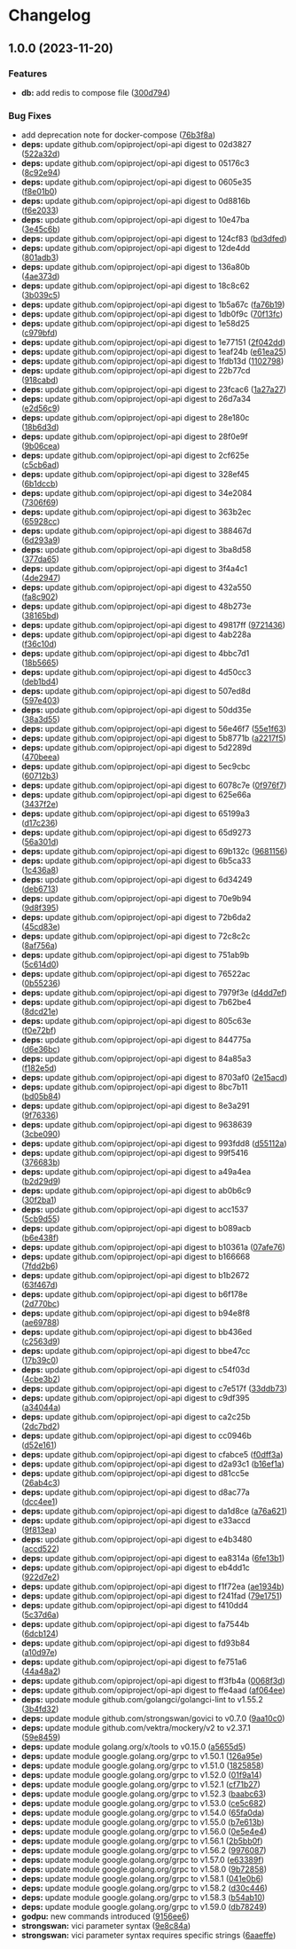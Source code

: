 # Changelog

## 1.0.0 (2023-11-20)


### Features

* **db:** add redis to compose file ([300d794](https://github.com/sandersms/opi-strongswan-bridge/commit/300d794335c1bcd5ded81de29445abad83250b23))


### Bug Fixes

* add deprecation note for docker-compose ([76b3f8a](https://github.com/sandersms/opi-strongswan-bridge/commit/76b3f8ae2ac7e00f3dac48a6584925ef8466e36c))
* **deps:** update github.com/opiproject/opi-api digest to 02d3827 ([522a32d](https://github.com/sandersms/opi-strongswan-bridge/commit/522a32d610f0e5ba5e9338ff4c58b26ba7d30367))
* **deps:** update github.com/opiproject/opi-api digest to 05176c3 ([8c92e94](https://github.com/sandersms/opi-strongswan-bridge/commit/8c92e94cfeda34a0d0576dcd16dc0de149ab13cb))
* **deps:** update github.com/opiproject/opi-api digest to 0605e35 ([f8e01b0](https://github.com/sandersms/opi-strongswan-bridge/commit/f8e01b0871ad86dfde70e6d4fc15019219d6e887))
* **deps:** update github.com/opiproject/opi-api digest to 0d8816b ([f6e2033](https://github.com/sandersms/opi-strongswan-bridge/commit/f6e2033f8f08484974dd07ec54719b25790dd01f))
* **deps:** update github.com/opiproject/opi-api digest to 10e47ba ([3e45c6b](https://github.com/sandersms/opi-strongswan-bridge/commit/3e45c6b189b13127f8175a88e4f28874a5b111b7))
* **deps:** update github.com/opiproject/opi-api digest to 124cf83 ([bd3dfed](https://github.com/sandersms/opi-strongswan-bridge/commit/bd3dfedcc8e8ade60de5e21e4ada77be3623541a))
* **deps:** update github.com/opiproject/opi-api digest to 12de4dd ([801adb3](https://github.com/sandersms/opi-strongswan-bridge/commit/801adb3f16d8a0232ebe9a470310878369e81463))
* **deps:** update github.com/opiproject/opi-api digest to 136a80b ([4ae373d](https://github.com/sandersms/opi-strongswan-bridge/commit/4ae373d827ca83855e5579f10aedc50d3b5c8bce))
* **deps:** update github.com/opiproject/opi-api digest to 18c8c62 ([3b039c5](https://github.com/sandersms/opi-strongswan-bridge/commit/3b039c507335bc38665ffb6fd6754c3410223e6d))
* **deps:** update github.com/opiproject/opi-api digest to 1b5a67c ([fa76b19](https://github.com/sandersms/opi-strongswan-bridge/commit/fa76b19949de47e2371f928dbc98b629d2903597))
* **deps:** update github.com/opiproject/opi-api digest to 1db0f9c ([70f13fc](https://github.com/sandersms/opi-strongswan-bridge/commit/70f13fcc9db2f3a832ffde9f5b35fa6e3608556a))
* **deps:** update github.com/opiproject/opi-api digest to 1e58d25 ([c979bfd](https://github.com/sandersms/opi-strongswan-bridge/commit/c979bfd0075906b1e0e838bd96615603e2f4f46d))
* **deps:** update github.com/opiproject/opi-api digest to 1e77151 ([2f042dd](https://github.com/sandersms/opi-strongswan-bridge/commit/2f042dda8c72c3b91b97005e952f14bc86d72ef2))
* **deps:** update github.com/opiproject/opi-api digest to 1eaf24b ([e61ea25](https://github.com/sandersms/opi-strongswan-bridge/commit/e61ea252c79c52dbc7e33de0fb74a3f5561a66d6))
* **deps:** update github.com/opiproject/opi-api digest to 1fdb13d ([1102798](https://github.com/sandersms/opi-strongswan-bridge/commit/11027986c45fff83308ceb2e7050e1b92c38533a))
* **deps:** update github.com/opiproject/opi-api digest to 22b77cd ([918cabd](https://github.com/sandersms/opi-strongswan-bridge/commit/918cabd26e52194d9bda010aa3c12e8724f2fdca))
* **deps:** update github.com/opiproject/opi-api digest to 23fcac6 ([1a27a27](https://github.com/sandersms/opi-strongswan-bridge/commit/1a27a27085a91ce069706ec8fee98357507edad2))
* **deps:** update github.com/opiproject/opi-api digest to 26d7a34 ([e2d56c9](https://github.com/sandersms/opi-strongswan-bridge/commit/e2d56c90e1e29454a53d1d9ae25501c35006e657))
* **deps:** update github.com/opiproject/opi-api digest to 28e180c ([18b6d3d](https://github.com/sandersms/opi-strongswan-bridge/commit/18b6d3d702ce5a87dce927f5d9b5d6512cefa92f))
* **deps:** update github.com/opiproject/opi-api digest to 28f0e9f ([9b06cea](https://github.com/sandersms/opi-strongswan-bridge/commit/9b06ceab9dc7eab6a955d210e390cef3cc8fb24e))
* **deps:** update github.com/opiproject/opi-api digest to 2cf625e ([c5cb6ad](https://github.com/sandersms/opi-strongswan-bridge/commit/c5cb6adbb9811d7d921a5bc484cd34a6648b3e6b))
* **deps:** update github.com/opiproject/opi-api digest to 328ef45 ([6b1dccb](https://github.com/sandersms/opi-strongswan-bridge/commit/6b1dccb9823f33426bf9407a2ef5ed0a4582da0c))
* **deps:** update github.com/opiproject/opi-api digest to 34e2084 ([7306f69](https://github.com/sandersms/opi-strongswan-bridge/commit/7306f692e4c87abb4ebf418d7236f92da6e3009b))
* **deps:** update github.com/opiproject/opi-api digest to 363b2ec ([65928cc](https://github.com/sandersms/opi-strongswan-bridge/commit/65928cc7aced2e7e3e7fc52c1dc0d59a4e18ba39))
* **deps:** update github.com/opiproject/opi-api digest to 388467d ([6d293a9](https://github.com/sandersms/opi-strongswan-bridge/commit/6d293a963a4ea3a2c6549757711b2ac560e44323))
* **deps:** update github.com/opiproject/opi-api digest to 3ba8d58 ([377da65](https://github.com/sandersms/opi-strongswan-bridge/commit/377da652cfd6af61a6846b74b3367725307947d4))
* **deps:** update github.com/opiproject/opi-api digest to 3f4a4c1 ([4de2947](https://github.com/sandersms/opi-strongswan-bridge/commit/4de2947b2f281c3948e2fd2f14d4d95ef96f9d92))
* **deps:** update github.com/opiproject/opi-api digest to 432a550 ([fa8c902](https://github.com/sandersms/opi-strongswan-bridge/commit/fa8c902d2d35e4316e12880b8aa7a821c153193c))
* **deps:** update github.com/opiproject/opi-api digest to 48b273e ([38165bd](https://github.com/sandersms/opi-strongswan-bridge/commit/38165bd422fa9a2af60656f25ddb32b778a3db2e))
* **deps:** update github.com/opiproject/opi-api digest to 49817ff ([9721436](https://github.com/sandersms/opi-strongswan-bridge/commit/97214369f73e5c5062b9c70b364210a8f1fae79e))
* **deps:** update github.com/opiproject/opi-api digest to 4ab228a ([f36c10d](https://github.com/sandersms/opi-strongswan-bridge/commit/f36c10d2d09ae40c796a682b5b436bcf11fc1045))
* **deps:** update github.com/opiproject/opi-api digest to 4bbc7d1 ([18b5665](https://github.com/sandersms/opi-strongswan-bridge/commit/18b56656423b50b1bf750ea206aaba6cdcb0394d))
* **deps:** update github.com/opiproject/opi-api digest to 4d50cc3 ([deb1bd4](https://github.com/sandersms/opi-strongswan-bridge/commit/deb1bd44ce5cc53b0836d0a4fe568f8a9087e405))
* **deps:** update github.com/opiproject/opi-api digest to 507ed8d ([597e403](https://github.com/sandersms/opi-strongswan-bridge/commit/597e403cfa591d2752d6a25b876668bcde0feb57))
* **deps:** update github.com/opiproject/opi-api digest to 50dd35e ([38a3d55](https://github.com/sandersms/opi-strongswan-bridge/commit/38a3d5500f2b7865e1c33b2f3a36a9d4a51cbcf7))
* **deps:** update github.com/opiproject/opi-api digest to 56e46f7 ([55e1f63](https://github.com/sandersms/opi-strongswan-bridge/commit/55e1f6344ce175b99b788f4b5513c2bc10b32589))
* **deps:** update github.com/opiproject/opi-api digest to 5b8771b ([a2217f5](https://github.com/sandersms/opi-strongswan-bridge/commit/a2217f5e75a6be16ff20abd367848606d64517a0))
* **deps:** update github.com/opiproject/opi-api digest to 5d2289d ([470beea](https://github.com/sandersms/opi-strongswan-bridge/commit/470beeaf48f2c841418f9f628499722ebd12d21c))
* **deps:** update github.com/opiproject/opi-api digest to 5ec9cbc ([60712b3](https://github.com/sandersms/opi-strongswan-bridge/commit/60712b32695e5e6c12d7a8f7ebf72969427d7a71))
* **deps:** update github.com/opiproject/opi-api digest to 6078c7e ([0f976f7](https://github.com/sandersms/opi-strongswan-bridge/commit/0f976f7ebcb8c6ef723e592ffceead99e3b3f1a6))
* **deps:** update github.com/opiproject/opi-api digest to 625e66a ([3437f2e](https://github.com/sandersms/opi-strongswan-bridge/commit/3437f2ee7909753889b5ffb107557c2a8adb38fa))
* **deps:** update github.com/opiproject/opi-api digest to 65199a3 ([d17c236](https://github.com/sandersms/opi-strongswan-bridge/commit/d17c2363b8867de4efca71f14d07dc9b08fab297))
* **deps:** update github.com/opiproject/opi-api digest to 65d9273 ([56a301d](https://github.com/sandersms/opi-strongswan-bridge/commit/56a301d0de61bf50eadcaaaa495d13cfd9dde78d))
* **deps:** update github.com/opiproject/opi-api digest to 69b132c ([9681156](https://github.com/sandersms/opi-strongswan-bridge/commit/96811561c8ebd8e8b2c2a6799d4188d827b94bf8))
* **deps:** update github.com/opiproject/opi-api digest to 6b5ca33 ([1c436a8](https://github.com/sandersms/opi-strongswan-bridge/commit/1c436a899d3ff4941164b29dadb2deb125de7db3))
* **deps:** update github.com/opiproject/opi-api digest to 6d34249 ([deb6713](https://github.com/sandersms/opi-strongswan-bridge/commit/deb67130931aa1d67e480b89847c8fd1224a0dc1))
* **deps:** update github.com/opiproject/opi-api digest to 70e9b94 ([9d8f395](https://github.com/sandersms/opi-strongswan-bridge/commit/9d8f395d18fc0caad990d930d5c52c73da4fa1d5))
* **deps:** update github.com/opiproject/opi-api digest to 72b6da2 ([45cd83e](https://github.com/sandersms/opi-strongswan-bridge/commit/45cd83e15beb0913ce6afa2aea4ceb17392c09be))
* **deps:** update github.com/opiproject/opi-api digest to 72c8c2c ([8af756a](https://github.com/sandersms/opi-strongswan-bridge/commit/8af756aeb7efb9698f3cf8dcc3a7d6c1b5870091))
* **deps:** update github.com/opiproject/opi-api digest to 751ab9b ([5c614d0](https://github.com/sandersms/opi-strongswan-bridge/commit/5c614d0cfe9aa580a1dfabee130acbd7e741eaa9))
* **deps:** update github.com/opiproject/opi-api digest to 76522ac ([0b55236](https://github.com/sandersms/opi-strongswan-bridge/commit/0b55236e042a918342c5849d98f6e25f97e4b623))
* **deps:** update github.com/opiproject/opi-api digest to 7979f3e ([d4dd7ef](https://github.com/sandersms/opi-strongswan-bridge/commit/d4dd7efe7c6f3afcfd9c075fbd1fdce841411792))
* **deps:** update github.com/opiproject/opi-api digest to 7b62be4 ([8dcd21e](https://github.com/sandersms/opi-strongswan-bridge/commit/8dcd21e74fd0668f00447f881743696375deae86))
* **deps:** update github.com/opiproject/opi-api digest to 805c63e ([f0e72bf](https://github.com/sandersms/opi-strongswan-bridge/commit/f0e72bf5d24ae9184ab94be9ca025592420a8626))
* **deps:** update github.com/opiproject/opi-api digest to 844775a ([d6e36bc](https://github.com/sandersms/opi-strongswan-bridge/commit/d6e36bc8abadd2a31397f59753d82d284954af36))
* **deps:** update github.com/opiproject/opi-api digest to 84a85a3 ([f182e5d](https://github.com/sandersms/opi-strongswan-bridge/commit/f182e5d90ffb33616670dfb812673d7a860a6425))
* **deps:** update github.com/opiproject/opi-api digest to 8703af0 ([2e15acd](https://github.com/sandersms/opi-strongswan-bridge/commit/2e15acd02f72f6aeb67cc5112f6d2beddb257ad9))
* **deps:** update github.com/opiproject/opi-api digest to 8bc7b11 ([bd05b84](https://github.com/sandersms/opi-strongswan-bridge/commit/bd05b847c9df379c047db1ab39bf537ad3ef1128))
* **deps:** update github.com/opiproject/opi-api digest to 8e3a291 ([9f76336](https://github.com/sandersms/opi-strongswan-bridge/commit/9f763360c2419074e28bef5c5a77ceb5f579f8de))
* **deps:** update github.com/opiproject/opi-api digest to 9638639 ([3cbe090](https://github.com/sandersms/opi-strongswan-bridge/commit/3cbe090135af820c5d593cdd19ffdf4c481278f2))
* **deps:** update github.com/opiproject/opi-api digest to 993fdd8 ([d55112a](https://github.com/sandersms/opi-strongswan-bridge/commit/d55112aba11c98d9640aa0d94342d900b45a3258))
* **deps:** update github.com/opiproject/opi-api digest to 99f5416 ([376683b](https://github.com/sandersms/opi-strongswan-bridge/commit/376683b4a9d6fce4fd696fc7ce9237ff6abd01aa))
* **deps:** update github.com/opiproject/opi-api digest to a49a4ea ([b2d29d9](https://github.com/sandersms/opi-strongswan-bridge/commit/b2d29d9214366efb54b47861d7d4a4e948924cd8))
* **deps:** update github.com/opiproject/opi-api digest to ab0b6c9 ([30f2ba1](https://github.com/sandersms/opi-strongswan-bridge/commit/30f2ba125441edc6b6ba03b33359e8b3d79bf81a))
* **deps:** update github.com/opiproject/opi-api digest to acc1537 ([5cb9d55](https://github.com/sandersms/opi-strongswan-bridge/commit/5cb9d5593f1cf14b6cfb8fdace154949c7e0cb33))
* **deps:** update github.com/opiproject/opi-api digest to b089acb ([b6e438f](https://github.com/sandersms/opi-strongswan-bridge/commit/b6e438f2bb41b267d40cbc7ba3a952250a44b1f3))
* **deps:** update github.com/opiproject/opi-api digest to b10361a ([07afe76](https://github.com/sandersms/opi-strongswan-bridge/commit/07afe76f60bfa89074a70d042aa909b8ede1468a))
* **deps:** update github.com/opiproject/opi-api digest to b166668 ([7fdd2b6](https://github.com/sandersms/opi-strongswan-bridge/commit/7fdd2b6b537459b5049b837a076b0d864386e00f))
* **deps:** update github.com/opiproject/opi-api digest to b1b2672 ([63f467d](https://github.com/sandersms/opi-strongswan-bridge/commit/63f467d8ae8b42883baf19b7b5cd2dfa79a29c8e))
* **deps:** update github.com/opiproject/opi-api digest to b6f178e ([2d770bc](https://github.com/sandersms/opi-strongswan-bridge/commit/2d770bcc0bc8e7a063ce83968f4661d4a4f88630))
* **deps:** update github.com/opiproject/opi-api digest to b94e8f8 ([ae69788](https://github.com/sandersms/opi-strongswan-bridge/commit/ae69788b0953191e0fefd1dd7b59991abe08f4b0))
* **deps:** update github.com/opiproject/opi-api digest to bb436ed ([c2563d9](https://github.com/sandersms/opi-strongswan-bridge/commit/c2563d9fc990b079e43389ec15e153a1620a36f8))
* **deps:** update github.com/opiproject/opi-api digest to bbe47cc ([17b39c0](https://github.com/sandersms/opi-strongswan-bridge/commit/17b39c06dd726597f44647a5758b3af2f7baa2fa))
* **deps:** update github.com/opiproject/opi-api digest to c54f03d ([4cbe3b2](https://github.com/sandersms/opi-strongswan-bridge/commit/4cbe3b2e59759e6bbea42db3531164de8f5e376e))
* **deps:** update github.com/opiproject/opi-api digest to c7e517f ([33ddb73](https://github.com/sandersms/opi-strongswan-bridge/commit/33ddb731fe28d59e6738baa0cb1b25e9e88a95d4))
* **deps:** update github.com/opiproject/opi-api digest to c9df395 ([a34044a](https://github.com/sandersms/opi-strongswan-bridge/commit/a34044aacc7a473232f9a3375da133b90be98ed0))
* **deps:** update github.com/opiproject/opi-api digest to ca2c25b ([2dc7bd2](https://github.com/sandersms/opi-strongswan-bridge/commit/2dc7bd269644082fa397ed47886143e6c2032145))
* **deps:** update github.com/opiproject/opi-api digest to cc0946b ([d52e161](https://github.com/sandersms/opi-strongswan-bridge/commit/d52e161173db6992ff5d6e26411be2dd9e24802c))
* **deps:** update github.com/opiproject/opi-api digest to cfabce5 ([f0dff3a](https://github.com/sandersms/opi-strongswan-bridge/commit/f0dff3a448dcf0295cac8a0c3fee6693695da89f))
* **deps:** update github.com/opiproject/opi-api digest to d2a93c1 ([b16ef1a](https://github.com/sandersms/opi-strongswan-bridge/commit/b16ef1abff8d1401d0afc5a69281bb095f2b3e59))
* **deps:** update github.com/opiproject/opi-api digest to d81cc5e ([26ab4c3](https://github.com/sandersms/opi-strongswan-bridge/commit/26ab4c38f996cd1a3286ac06f224e3e5cdf104d9))
* **deps:** update github.com/opiproject/opi-api digest to d8ac77a ([dcc4ee1](https://github.com/sandersms/opi-strongswan-bridge/commit/dcc4ee17d47a9aae9a34413b981bc929e6815f41))
* **deps:** update github.com/opiproject/opi-api digest to da1d8ce ([a76a621](https://github.com/sandersms/opi-strongswan-bridge/commit/a76a621bfd822fc9e3ac7d3d56554148c43b5809))
* **deps:** update github.com/opiproject/opi-api digest to e33accd ([9f813ea](https://github.com/sandersms/opi-strongswan-bridge/commit/9f813eae152cdf6c67c7dff9bff4424dcb5e6ef1))
* **deps:** update github.com/opiproject/opi-api digest to e4b3480 ([accd522](https://github.com/sandersms/opi-strongswan-bridge/commit/accd522fb073c926834a1c56871ee624036d7be0))
* **deps:** update github.com/opiproject/opi-api digest to ea8314a ([6fe13b1](https://github.com/sandersms/opi-strongswan-bridge/commit/6fe13b136762cdaaf13038b7bd91dc415e624a06))
* **deps:** update github.com/opiproject/opi-api digest to eb4dd1c ([922d7e2](https://github.com/sandersms/opi-strongswan-bridge/commit/922d7e2e7ab06055319297521e0b7e64afbb86d7))
* **deps:** update github.com/opiproject/opi-api digest to f1f72ea ([ae1934b](https://github.com/sandersms/opi-strongswan-bridge/commit/ae1934b8e008d2caef3bf9d7cc48cfc1365e7ba9))
* **deps:** update github.com/opiproject/opi-api digest to f241fad ([79e1751](https://github.com/sandersms/opi-strongswan-bridge/commit/79e1751abfe8e1df24d6facf90ae58089f9345ad))
* **deps:** update github.com/opiproject/opi-api digest to f410dd4 ([5c37d6a](https://github.com/sandersms/opi-strongswan-bridge/commit/5c37d6a68f2b3f587a81cffec3cdd4eaa1e310d0))
* **deps:** update github.com/opiproject/opi-api digest to fa7544b ([6dcb124](https://github.com/sandersms/opi-strongswan-bridge/commit/6dcb1242a227a6d38454800b426db8a9dcf7978b))
* **deps:** update github.com/opiproject/opi-api digest to fd93b84 ([a10d97e](https://github.com/sandersms/opi-strongswan-bridge/commit/a10d97e45898b4e11194767dece44bf7e8ecb1d3))
* **deps:** update github.com/opiproject/opi-api digest to fe751a6 ([44a48a2](https://github.com/sandersms/opi-strongswan-bridge/commit/44a48a2be2591a50db4956f05fb231de96595b04))
* **deps:** update github.com/opiproject/opi-api digest to ff3fb4a ([0068f3d](https://github.com/sandersms/opi-strongswan-bridge/commit/0068f3d571501ab82c3d3e50a4253f8682fbf25c))
* **deps:** update github.com/opiproject/opi-api digest to ffe4aad ([af064ee](https://github.com/sandersms/opi-strongswan-bridge/commit/af064ee07545cf7c5bb76862fa954028f1b2a7b2))
* **deps:** update module github.com/golangci/golangci-lint to v1.55.2 ([3b4fd32](https://github.com/sandersms/opi-strongswan-bridge/commit/3b4fd328fbbf10d86a87ea7835ec0ceb2552f702))
* **deps:** update module github.com/strongswan/govici to v0.7.0 ([9aa10c0](https://github.com/sandersms/opi-strongswan-bridge/commit/9aa10c06bd3628118677b33872ed9b33e3534407))
* **deps:** update module github.com/vektra/mockery/v2 to v2.37.1 ([59e8459](https://github.com/sandersms/opi-strongswan-bridge/commit/59e8459b9e208a030b56dd5b9b04aec3e794cf0c))
* **deps:** update module golang.org/x/tools to v0.15.0 ([a5655d5](https://github.com/sandersms/opi-strongswan-bridge/commit/a5655d565dde52290121a1c3dfd7ac07d16bfd4d))
* **deps:** update module google.golang.org/grpc to v1.50.1 ([126a95e](https://github.com/sandersms/opi-strongswan-bridge/commit/126a95e2f3154cd1905a0bdf917774078acbd489))
* **deps:** update module google.golang.org/grpc to v1.51.0 ([1825858](https://github.com/sandersms/opi-strongswan-bridge/commit/18258582ff8531877986e1a5044fc0e16f4334a7))
* **deps:** update module google.golang.org/grpc to v1.52.0 ([01f9a14](https://github.com/sandersms/opi-strongswan-bridge/commit/01f9a14caab937804816b7983720c304c676c136))
* **deps:** update module google.golang.org/grpc to v1.52.1 ([cf71b27](https://github.com/sandersms/opi-strongswan-bridge/commit/cf71b27e3dafea46140d5f8a93c26fc38b06aeb2))
* **deps:** update module google.golang.org/grpc to v1.52.3 ([baabc63](https://github.com/sandersms/opi-strongswan-bridge/commit/baabc63b3f1359c366b06f2ebc4d6256d7652a96))
* **deps:** update module google.golang.org/grpc to v1.53.0 ([ce5c682](https://github.com/sandersms/opi-strongswan-bridge/commit/ce5c682a658a1867010d40962fa707848420bb98))
* **deps:** update module google.golang.org/grpc to v1.54.0 ([65fa0da](https://github.com/sandersms/opi-strongswan-bridge/commit/65fa0dad274e4322002c03a0f314db32d715c656))
* **deps:** update module google.golang.org/grpc to v1.55.0 ([b7e613b](https://github.com/sandersms/opi-strongswan-bridge/commit/b7e613bb913067cdbce364a0356e447fb9ab4bc1))
* **deps:** update module google.golang.org/grpc to v1.56.0 ([0e5e4e4](https://github.com/sandersms/opi-strongswan-bridge/commit/0e5e4e4611ed9eacc6a3f3e3c7b27019cf83b91b))
* **deps:** update module google.golang.org/grpc to v1.56.1 ([2b5bb0f](https://github.com/sandersms/opi-strongswan-bridge/commit/2b5bb0fadb43d0939123d2481944a691cf9f1ec1))
* **deps:** update module google.golang.org/grpc to v1.56.2 ([9976087](https://github.com/sandersms/opi-strongswan-bridge/commit/997608712cd6d0efacebc2f5734db5b182fa4afe))
* **deps:** update module google.golang.org/grpc to v1.57.0 ([e63389f](https://github.com/sandersms/opi-strongswan-bridge/commit/e63389f3a039cb6e67fa61be8dabbd022dec10f2))
* **deps:** update module google.golang.org/grpc to v1.58.0 ([9b72858](https://github.com/sandersms/opi-strongswan-bridge/commit/9b728587bdc15f52ca8b8d5e9953f2f4af8c2ee4))
* **deps:** update module google.golang.org/grpc to v1.58.1 ([041e0b6](https://github.com/sandersms/opi-strongswan-bridge/commit/041e0b63dee430c9113385aad6e573a19dec455c))
* **deps:** update module google.golang.org/grpc to v1.58.2 ([d30c446](https://github.com/sandersms/opi-strongswan-bridge/commit/d30c4463dfa001478d8321366051c359acdc4238))
* **deps:** update module google.golang.org/grpc to v1.58.3 ([b54ab10](https://github.com/sandersms/opi-strongswan-bridge/commit/b54ab10e6dc1c2bf60b5fff52e6dad38eb64c880))
* **deps:** update module google.golang.org/grpc to v1.59.0 ([db78249](https://github.com/sandersms/opi-strongswan-bridge/commit/db78249c20b645d0c054fefb38e04f8019472eb3))
* **godpu:** new commands introduced ([9156ee6](https://github.com/sandersms/opi-strongswan-bridge/commit/9156ee6919ae712738349a8147944ce97d67e566))
* **strongswan:** vici parameter syntax ([9e8c84a](https://github.com/sandersms/opi-strongswan-bridge/commit/9e8c84af5ebba0760e92ddc4f444857f42b21d37))
* **strongswan:** vici parameter syntax requires specific strings ([6aaeffe](https://github.com/sandersms/opi-strongswan-bridge/commit/6aaeffe5cf4c8c9cb9b957fc27dd872c8da4669d))
